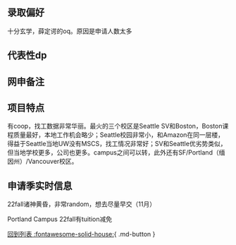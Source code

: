 ## 录取偏好
十分玄学，薛定谔的oq。原因是申请人数太多
## 代表性dp

## 网申备注

## 项目特点
有coop，找工数据非常华丽。最火的三个校区是Seattle SV和Boston，Boston课程质量最好，本地工作机会略少；Seattle校园非常小，和Amazon在同一层楼，得益于Seattle当地UW没有MSCS，找工情况非常好；SV和Seattle优劣势类似，但当地学校更多，公司也更多。campus之间可以转，此外还有SF/Portland（缅因州）/Vancouver校区。
## 申请季实时信息
22fall诸神黄昏，非常random，想去尽量早交（11月）

Portland Campus 22fall有tuition减免

[回到列表 :fontawesome-solid-house:](选校梯度.md){ .md-button }
